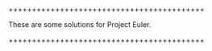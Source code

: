 ++++++++++++++++++++++++++++++++++++++++++

These are some solutions for Project Euler.

++++++++++++++++++++++++++++++++++++++++++

